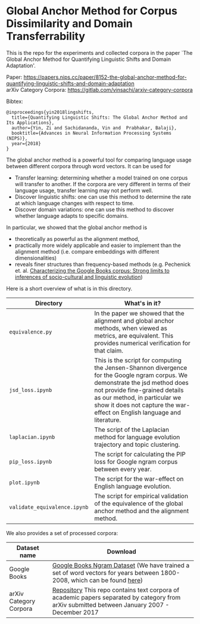 # Global Anchor Method for Corpus Dissimilarity and Domain Transferrability 

This is the repo for the experiments and collected corpora in the paper `The Global Anchor Method for Quantifying Linguistic Shifts and Domain Adaptation'. 

Paper: https://papers.nips.cc/paper/8152-the-global-anchor-method-for-quantifying-linguistic-shifts-and-domain-adaptation <br/>
arXiv Category Corpora: https://gitlab.com/vinsachi/arxiv-category-corpora

Bibtex:

```
@inproceedings{yin2018lingshifts,
  title={Quantifying Linguistic Shifts: The Global Anchor Method and Its Applications},
  author={Yin, Zi and Sachidananda, Vin and  Prabhakar, Balaji},
  booktitle={Advances in Neural Information Processing Systems (NIPS)},
  year={2018}
}
```

The global anchor method is a powerful tool for comparing language usage between different corpora through word vectors. It can be used for
- Transfer learning: determining whether a model trained on one corpus will transfer to another. If the corpora are very different in terms of their language usage, transfer learning may not perform well.
- Discover linguistic shifts: one can use this method to determine the rate at which language changes with respect to time.
- Discover domain variations: one can use this method to discover whether language adapts to specific domains.

In particular, we showed that the global anchor method is 
- theoretically as powerful as the alignment method, 
- practically more widely applicable and easier to implement than the alignment method (i.e. compare embeddings with different dimensionalities) 
- reveals finer structures than frequency-based methods (e.g. Pechenick et. al. [Characterizing the Google Books corpus: Strong limits to inferences of socio-cultural and linguistic evolution](https://journals.plos.org/plosone/article?id=10.1371/journal.pone.0137041))

Here is a short overview of what is in this directory.

Directory | What's in it?
--- | ---
`equivalence.py` | In the paper we showed that the alignment and global anchor methods, when viewed as metrics, are equivalent. This provides numerical verification for that claim.
`jsd_loss.ipynb` | This is the script for computing the Jensen-Shannon divergence for the Google ngram corpus. We demonstrate the jsd method does not provide fine-grained details as our method, in particular we show it does not capture the war-effect on English language and literature.
`laplacian.ipynb` | The script of the Laplacian method for language evolution trajectory and topic clustering.
`pip_loss.ipynb` | The script for calculating the PIP loss for Google ngram corpus between every year.
`plot.ipynb` | The script for the war-effect on English language evolution. 
`validate_equivalence.ipynb` | The script for empirical validation of the equivalence of the global anchor method and the alignment method.


We also provides a set of processed corpora:

Dataset name | Download
--- | ---
Google Books | [Google Books Ngram Dataset](https://books.google.com/ngrams) (We have trained a set of word vectors for years between 1800-2008, which can be found [here](https://drive.google.com/file/d/1TDBCLHzmt8yu2LVs6Ragl_wP8tvkFLZ-/view?usp=sharing)) 
arXiv Category Corpora | [Repository](https://gitlab.com/vinsachi/arxiv-category-corpora) This repo contains text corpora of academic papers separated by category from arXiv submitted between January 2007 - December 2017
